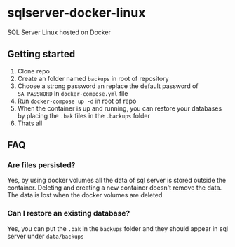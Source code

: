 # sqlserver-docker-linux
SQL Server Linux hosted on Docker

## Getting started

1. Clone repo
2. Create an folder named `backups` in root of repository
3. Choose a strong password an replace the default password of `SA_PASSWORD` in `docker-compose.yml` file
4. Run `docker-compose up -d` in root of repo
5. When the container is up and running, you can restore your databases by placing the `.bak` files in the `.backups` folder
6. Thats all


## FAQ
### Are files persisted?
Yes, by using docker volumes all the data of sql server is stored outside the container. Deleting and creating a new container doesn't remove the data. The data is lost when the docker volumes are deleted

### Can I restore an existing database?
Yes, you can put the `.bak` in the `backups` folder and they should appear in sql server under `data/backups`